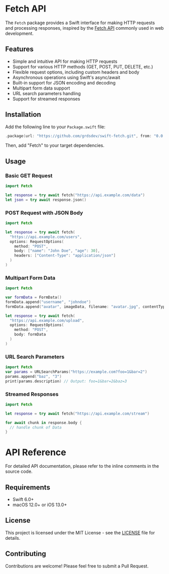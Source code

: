 # Fetch API

The `Fetch` package provides a Swift interface for making HTTP requests and
processing responses, inspired by the
[Fetch API](https://developer.mozilla.org/en-US/docs/Web/API/Fetch_API) commonly
used in web development.

## Features

- Simple and intuitive API for making HTTP requests
- Support for various HTTP methods (GET, POST, PUT, DELETE, etc.)
- Flexible request options, including custom headers and body
- Asynchronous operations using Swift's async/await
- Built-in support for JSON encoding and decoding
- Multipart form data support
- URL search parameters handling
- Support for streamed responses

## Installation

Add the following line to your `Package.swift` file:

```swift
.package(url: "https://github.com/grdsdev/swift-fetch.git", from: "0.0.1")
```

Then, add "Fetch" to your target dependencies.

## Usage

### Basic GET Request

```swift
import Fetch

let response = try await fetch("https://api.example.com/data")
let json = try await response.json()
```

### POST Request with JSON Body

```swift
import Fetch

let response = try await fetch(
  "https://api.example.com/users", 
  options: RequestOptions(
    method: "POST",
    body: ["name": "John Doe", "age": 30],
    headers: ["Content-Type": "application/json"]
  )
)
```

### Multipart Form Data

```swift
import Fetch

var formData = FormData()
formData.append("username", "johndoe")
formData.append("avatar", imageData, filename: "avatar.jpg", contentType: "image/jpeg")

let response = try await fetch(
  "https://api.example.com/upload", 
  options: RequestOptions(
    method: "POST", 
    body: formData
  )
)
```

### URL Search Parameters

```swift
import Fetch
var params = URLSearchParams("https://example.com?foo=1&bar=2")
params.append("baz", "3")
print(params.description) // Output: foo=1&bar=2&baz=3
```

### Streamed Responses

```swift
import Fetch

let response = try await fetch("https://api.example.com/stream")

for await chunk in response.body {
  // handle chunk of Data
}
```

# API Reference

For detailed API documentation, please refer to the inline comments in the
source code.

## Requirements

- Swift 6.0+
- macOS 12.0+ or iOS 13.0+

## License

This project is licensed under the MIT License - see the [LICENSE](LICENSE) file
for details.

## Contributing

Contributions are welcome! Please feel free to submit a Pull Request.
